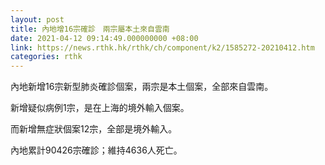 ```yaml
---
layout: post
title: 內地增16宗確診　兩宗屬本土來自雲南
date: 2021-04-12 09:14:49.000000000 +08:00
link: https://news.rthk.hk/rthk/ch/component/k2/1585272-20210412.htm
categories: rthk
---
```


內地新增16宗新型肺炎確診個案，兩宗是本土個案，全部來自雲南。

新增疑似病例1宗，是在上海的境外輸入個案。

而新增無症狀個案12宗，全部是境外輸入。

內地累計90426宗確診；維持4636人死亡。
